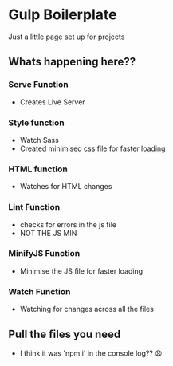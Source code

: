 # Gulp Boilerplate 
Just a little page set up for projects
## Whats happening here??
### Serve Function
+ Creates Live Server

### Style function
+ Watch Sass
+ Created minimised css file for faster loading

### HTML function
+ Watches for HTML changes

### Lint Function
+ checks for errors in the js file
+ NOT THE JS MIN

### MinifyJS Function
+ Minimise the JS file for faster loading

### Watch Function
+ Watching for changes across all the files

## Pull the files you need
+ I think it was 'npm i' in the console log?? :anguished:
